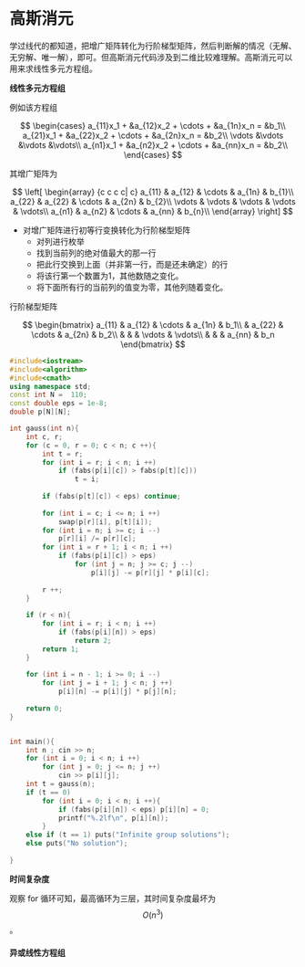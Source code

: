 # 高斯消元

学过线代的都知道，把增广矩阵转化为行阶梯型矩阵，然后判断解的情况（无解、无穷解、唯一解），即可。但高斯消元代码涉及到二维比较难理解。高斯消元可以用来求线性多元方程组。

**线性多元方程组**

例如该方程组

$$
\begin{cases} a_{11}x_1 + &a_{12}x_2 + \cdots + &a_{1n}x_n = &b_1\\ a_{21}x_1 + &a_{22}x_2 + \cdots + &a_{2n}x_n = &b_2\\ \vdots &\vdots &\vdots &\vdots\\ a_{n1}x_1 + &a_{n2}x_2 + \cdots + &a_{nn}x_n = &b_2\\ \end{cases}
$$

其增广矩阵为

$$
\left[ \begin{array} {c c c c| c} a_{11} & a_{12} & \cdots & a_{1n} & b_{1}\\ a_{22} & a_{22} & \cdots & a_{2n} & b_{2}\\ \vdots & \vdots & \vdots & \vdots & \vdots\\ a_{n1} & a_{n2} & \cdots & a_{nn} & b_{n}\\ \end{array} \right]
$$

* 对增广矩阵进行初等行变换转化为行阶梯型矩阵
  * 对列进行枚举
  * 找到当前列的绝对值最大的那一行
  * 把此行交换到上面（并非第一行，而是还未确定）的行
  * 将该行第一个数置为1，其他数随之变化。
  * 将下面所有行的当前列的值变为零，其他列随着变化。

行阶梯型矩阵

$$
\begin{bmatrix} a_{11} & a_{12} & \cdots & a_{1n} & b_1\\ & a_{22} & \cdots & a_{2n} & b_2\\ & & & \vdots & \vdots\\ & & & a_{nn} & b_n \end{bmatrix}
$$

```cpp
#include<iostream>
#include<algorithm>
#include<cmath>
using namespace std;
const int N =  110;
const double eps = 1e-8;
double p[N][N];

int gauss(int n){
    int c, r;
    for (c = 0, r = 0; c < n; c ++){
        int t = r;
        for (int i = r; i < n; i ++)
            if (fabs(p[i][c]) > fabs(p[t][c]))    
                t = i;
            
        if (fabs(p[t][c]) < eps) continue;
                
        for (int i = c; i <= n; i ++)
            swap(p[r][i], p[t][i]);
        for (int i = n; i >= c; i --)
            p[r][i] /= p[r][c];
        for (int i = r + 1; i < n; i ++)
            if (fabs(p[i][c]) > eps)
                for (int j = n; j >= c; j --)
                    p[i][j] -= p[r][j] * p[i][c];
                    
        r ++;
    }
    
    if (r < n){
        for (int i = r; i < n; i ++)
            if (fabs(p[i][n]) > eps)
                return 2;
        return 1;
    }
    
    for (int i = n - 1; i >= 0; i --)
        for (int j = i + 1; j < n; j ++)
            p[i][n] -= p[i][j] * p[j][n];
        
    return 0;
}


int main(){
    int n ; cin >> n;
    for (int i = 0; i < n; i ++)
        for (int j = 0; j <= n; j ++)
            cin >> p[i][j];
    int t = gauss(n);
    if (t == 0)
        for (int i = 0; i < n; i ++){
            if (fabs(p[i][n]) < eps) p[i][n] = 0;
            printf("%.2lf\n", p[i][n]);
        }
    else if (t == 1) puts("Infinite group solutions");
    else puts("No solution");
    
}
```

**时间复杂度**

观察 for 循环可知，最高循环为三层，其时间复杂度最坏为 $$O(n^3)$$。

#### 异或线性方程组
